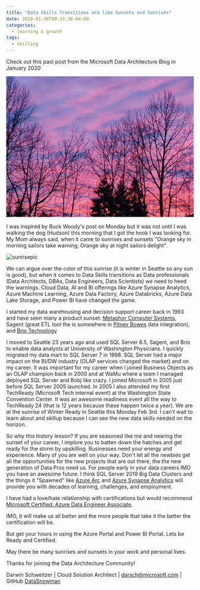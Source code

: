 ```yaml
---
title: "Data Skills Transitions are like Sunsets and Sunrises"
date: 2020-01-30T09:33:30-04:00
categories:
  - learning & growth
tags:
  - skilling
---
```


Check out this past post from the Microsoft Data Architecture Blog in January 2020

![sunrises](/assets/images/postimages/sunrise.jpg)

I was inspired by Buck Woody's post on Monday but it was not until I was walking the dog (Hudson) this morning that I got the hook I was looking for.  My Mom always said, when it came to sunrises and sunsets "Orange sky in morning sailors take warning; Orange sky at night sailors delight".

![sunrisepic](assets/images/postimages/sunrises.jpg)

We can argue over the color of this sunrise (it is winter in Seattle so any sun is good), but when it comes to Data Skills transitions as Data professionals (Data Architects, DBAs, Data Engineers, Data Scientists) we need to heed the warnings.  Cloud Data, AI and BI offerings like Azure Synapse Analytics, Azure Machine Learning, Azure Data Factory, Azure Databricks, Azure Data Lake Storage, and Power BI have changed the game.  

I started my data warehousing and decision support career back in 1993 and have seen many a product sunset: [Metaphor Computer Systems](https://en.wikipedia.org/wiki/Metaphor_Computer_Systems), Sagent (great ETL tool the is somewhere in [Pitney Bowes](https://www.pitneybowes.com/us) data integration), and [Brio Technology](https://en.wikipedia.org/wiki/Brio_Technology) 

I moved to Seattle 23 years ago and used SQL Server 6.5, Sagent, and Brio to enable data analysts at University of Washington Physicians.  I quickly migrated my data mart to SQL Server 7 in 1998.  SQL Server had a major impact on the BI/DW industry (OLAP services changed the market) and on my career.  It was important for my career when I joined Business Objects as an OLAP champion back in 2000 and at WaMu where a team I managed deployed SQL Server and Bobj like crazy.  I joined Microsoft in 2005 just before SQL Server 2005 launched.  In 2005 I also attended my first TechReady (Microsoft Tech internal event) at the Washington State Convention Center.  It was an awesome readiness event all the way to TechReady 24 (that is 12 years because these happen twice a year).  We are at the sunrise of Winter Ready in Seattle this Monday Feb 3rd.  I can't wait to learn about and skillup because I can see the new data skills needed on the horizon.

So why this history lesson?  If you are seasoned like me and nearing the sunset of your career, I implore you to batten down the hatches and get ready for the storm by upskilling.  Businesses need your energy and experience.  Many of you are well on your way.  Don't let all the newbies get all the opportunities for the new projects that are out there, the the new generation of Data Pros need us.  For people early in your data careers IMO you have an awesome future.  I think SQL Server 2019 Big Data Clusters and the things it "Spawned" like [Azure Arc](https://azure.microsoft.com/en-us/services/azure-arc/) and [Azure Synapse Analytics](https://azure.microsoft.com/en-us/services/synapse-analytics/) will provide you with decades of learning, challenges, and employment. 

I have had a love/hate relationship with certifications but would recommend [Microsoft Certified: Azure Data Engineer Associate](https://docs.microsoft.com/en-us/learn/certifications/azure-data-engineer).

IMO, it will make us all better and the more people that take it the better the certification will be.

But get your hours in using the Azure Portal and Power BI Portal. Lets be Ready and Certified.

May there be many sunrises and sunsets in your work and personal lives.

Thanks for joining the Data Architecture Community! 

Darwin Schweitzer | Cloud Solution Architect |
[darsch@microsoft.com](mailto:darsch@microsoft.com) | GitHub [DataSnowman](https://github.com/DataSnowman)